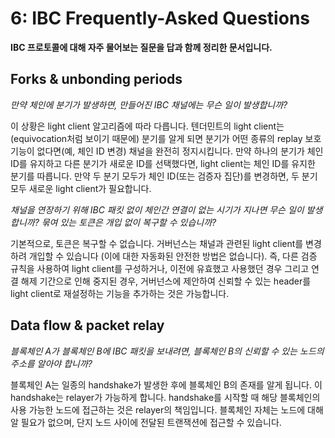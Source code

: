 # 6: IBC Frequently-Asked Questions

**IBC 프로토콜에 대해 자주 물어보는 질문을 답과 함께 정리한 문서입니다.**

## Forks & unbonding periods

*만약 체인에 분기가 발생하면, 만들어진 IBC 채널에는 무슨 일이 발생합니까?*

이 상황은 light client 알고리즘에 따라 다릅니다. 텐더민트의 light client는 (equivocation처럼 보이기 때문에) 분기를 알게 되면 분기가 어떤 종류의 replay 보호 기능이 없다면(예, 체인 ID 변경) 채널을 완전히 정지시킵니다. 만약 하나의 분기가 체인 ID를 유지하고 다른 분기가 새로운 ID를 선택했다면, light client는 체인 ID를 유지한 분기를 따릅니다. 만약 두 분기 모두가 체인 ID(또는 검증자 집단)를 변경하면, 두 분기 모두 새로운 light client가 필요합니다.

*채널을 연장하기 위해 IBC 패킷 없이 체인간 연결이 없는 시기가 지나면 무슨 일이 발생합니까? 묶여 있는 토큰은 개입 없이 복구할 수 있습니까?*

기본적으로, 토큰은 복구할 수 없습니다. 거버넌스는 채널과 관련된 light client를 변경하려 개입할 수 있습니다 (이에 대한 자동화된 안전한 방법은 없습니다). 즉, 다른 검증 규칙을 사용하여 light client를 구성하거나, 이전에 유효했고 사용했던 경우 그리고 연결 해제 기간으로 인해 중지된 경우, 거버넌스에 제안하여 신뢰할 수 있는 header를 light client로 재설정하는 기능을 추가하는 것은 가능합니다.

## Data flow & packet relay

*블록체인 A가 블록체인 B에 IBC 패킷을 보내려면, 블록체인 B의 신뢰할 수 있는 노드의 주소를 알아야 합니까?*

블록체인 A는 일종의 handshake가 발생한 후에 블록체인 B의 존재를 알게 됩니다. 이 handshake는 relayer가 가능하게 합니다. handshake를 시작할 때 해당 블록체인의 사용 가능한 노드에 접근하는 것은 relayer의 책임입니다. 블록체인 자체는 노드에 대해 알 필요가 없으며, 단지 노드 사이에 전달된 트랜잭션에 접근할 수 있습니다.
